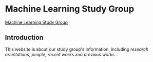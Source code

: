 # Machine Learning Study Group

[Machine Learning Study Group](https://lydia0402.github.io/mclearning/)

## Introduction 
This website is about our study group's information, including *research orientations*, *people*, *recent works* and *previous works* . 
